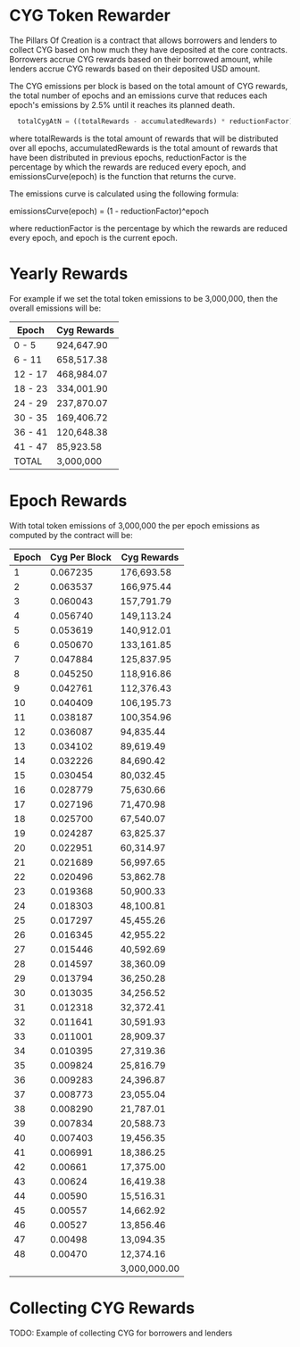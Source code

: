 # CYG Token Rewarder

The Pillars Of Creation is a contract that allows borrowers and lenders to collect CYG based on how much they have deposited at the core contracts.
Borrowers accrue CYG rewards based on their borrowed amount, while lenders accrue CYG rewards based on their deposited USD amount.

The CYG emissions per block is based on the total amount of CYG rewards, the total number of epochs and an emissions curve that reduces each epoch's emissions by 2.5% until it reaches its planned death. 

```javascript
  totalCygAtN = ((totalRewards - accumulatedRewards) * reductionFactor) / emissionsCurve(epoch)
```

where totalRewards is the total amount of rewards that will be distributed over all epochs, accumulatedRewards is the total amount of rewards that have been distributed in previous epochs, reductionFactor is the percentage by which the rewards are reduced every epoch, and emissionsCurve(epoch) is the function that returns the curve.

The emissions curve is calculated using the following formula:

emissionsCurve(epoch) = (1 - reductionFactor)^epoch

where reductionFactor is the percentage by which the rewards are reduced every epoch, and epoch is the current epoch.

# Yearly Rewards

For example if we set the total token emissions to be 3,000,000, then the overall emissions will be:

<div align="Center">

|Epoch | Cyg Rewards |
|------|-------------|
| 0 - 5  |	924,647.90 |
| 6 - 11 | 658,517.38|
| 12 - 17 |	468,984.07|
| 18 - 23 |	334,001.90 |
| 24 - 29 | 237,870.07 |
| 30 - 35 |	169,406.72 |
| 36 - 41	| 120,648.38 |
| 41 - 47	| 85,923.58 |
|	TOTAL   | 3,000,000|

</div>

# Epoch Rewards

With total token emissions of 3,000,000 the per epoch emissions as computed by the contract will be:

<div align="center">

| Epoch | Cyg Per Block | Cyg Rewards |
|-------|--------------|-------------|
| 1     | 0.067235     | 176,693.58   |
| 2     | 0.063537     | 166,975.44   |
| 3     | 0.060043     | 157,791.79   |
| 4     | 0.056740     | 149,113.24   |
| 5     | 0.053619     | 140,912.01   |
| 6     | 0.050670     | 133,161.85   |
| 7     | 0.047884     | 125,837.95   |
| 8     | 0.045250     | 118,916.86   |
| 9     | 0.042761     | 112,376.43   |
| 10    | 0.040409     | 106,195.73   |
| 11    | 0.038187     | 100,354.96   |
| 12    | 0.036087     | 94,835.44    |
| 13    | 0.034102     | 89,619.49    |
| 14    | 0.032226     | 84,690.42    |
| 15    | 0.030454     | 80,032.45    |
| 16    | 0.028779     | 75,630.66    |
| 17    | 0.027196     | 71,470.98    |
| 18    | 0.025700     | 67,540.07    |
| 19    | 0.024287     | 63,825.37    |
| 20    | 0.022951     | 60,314.97    |
| 21    | 0.021689     | 56,997.65    |
| 22    | 0.020496     | 53,862.78    |
| 23    | 0.019368     | 50,900.33    |
| 24    | 0.018303     | 48,100.81    |
| 25    | 0.017297     | 45,455.26    |
| 26    | 0.016345     | 42,955.22    |
| 27    | 0.015446     | 40,592.69    |
| 28    | 0.014597     | 38,360.09    |
| 29    | 0.013794     | 36,250.28    |
| 30    | 0.013035     | 34,256.52    |
| 31    | 0.012318     | 32,372.41    |
| 32    | 0.011641     | 30,591.93    |
| 33    | 0.011001     | 28,909.37    |
| 34    | 0.010395     | 27,319.36    |
| 35    | 0.009824     | 25,816.79    |
| 36    | 0.009283     | 24,396.87    |
| 37    | 0.008773     | 23,055.04    |
| 38    | 0.008290     | 21,787.01    |
| 39	  | 0.007834	   | 20,588.73    |
|40	    | 0.007403     | 19,456.35    |
|41	    | 0.006991     | 18,386.25    |
|42	    | 0.00661      | 17,375.00    |
|43	    | 0.00624	     | 16,419.38    |
|44	    | 0.00590	     | 15,516.31    |
|45    	| 0.00557	     | 14,662.92    |
|46     | 0.00527	     | 13,856.46    |
|47	    | 0.00498	     | 13,094.35    |
|48     |	0.00470      | 12,374.16    |
|       |              | 3,000,000.00 |

</div>

# Collecting CYG Rewards

TODO: Example of collecting CYG for borrowers and lenders
